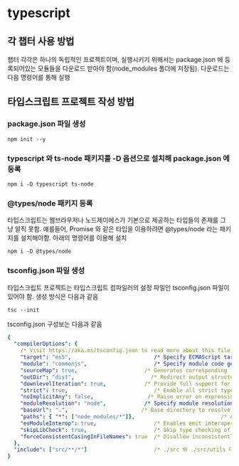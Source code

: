 # typescript

## 각 챕터 사용 방법
챕터 각각은 하나의 독립적인 프로젝트이며, 실행시키기 위해서는 package.json 에 등록되어있는 모듈들을 다운로드 받아야 함(node_modules 폴더에 저장됨).
다운로드는 다음 명령어를 통해 실행

## 타입스크립트 프로젝트 작성 방법

### package.json 파일 생성
```
npm init --y
```
### typescript 와 ts-node 패키지를 -D 옵션으로 설치해 package.json 에 등록
```
npm i -D typescript ts-node
```
### @types/node 패키지 등록
타입스크립트는 웹브라우저나 노드제이에스가 기본으로 제공하는 타입들의 존재를 그냥 알직 못함. 예를들어, Promise 와 같은 타입을 이용하려면 @types/node 라는 패키지를 설치해야함. 
아래의 명령어를 이용해 설치
```
npm i -D @types/node
```
### tsconfig.json 파일 생성
타입스크립트 프로젝트는 타입스크립트 컴파일러의 설정 파일인 tsconfig.json 파일이 있어야 함.
생성 방식은 다음과 같음
```
tsc --init
```
tsconfig.json 구성보는 다음과 같음
```yaml
{
  "compilerOptions": {
    /* Visit https://aka.ms/tsconfig.json to read more about this file */
    "target": "es5",                          /* Specify ECMAScript target version: 'ES3' (default), 'ES5', 'ES2015', 'ES2016', 'ES2017', 'ES2018', 'ES2019', 'ES2020', or 'ESNEXT'. */
    "module": "commonjs",                     /* Specify module code generation: 'none', 'commonjs', 'amd', 'system', 'umd', 'es2015', 'es2020', or 'ESNext'. */
    "sourceMap": true,                     /* Generates corresponding '.map' file. */
    "outDir": "dist",                        /* Redirect output structure to the directory. */
    "downlevelIteration": true,            /* Provide full support for iterables in 'for-of', spread, and destructuring when targeting 'ES5' or 'ES3'. */
    "strict": true,                           /* Enable all strict type-checking options. */
    "noImplicitAny": false,                 /* Raise error on expressions and declarations with an implied 'any' type. */
    "moduleResolution": "node",            /* Specify module resolution strategy: 'node' (Node.js) or 'classic' (TypeScript pre-1.6). */
    "baseUrl": ".",                       /* Base directory to resolve non-absolute module names. */
    "paths": { "*": ["node_modules/*"]},                           /* A series of entries which re-map imports to lookup locations relative to the 'baseUrl'. */
    "esModuleInterop": true,                  /* Enables emit interoperability between CommonJS and ES Modules via creation of namespace objects for all imports. Implies 'allowSyntheticDefaultImports'. */
    "skipLibCheck": true,                     /* Skip type checking of declaration files. */
    "forceConsistentCasingInFileNames": true  /* Disallow inconsistently-cased references to the same file. */
  },
  "include": ["src/**/*"]                     /* ./src 와 ./src/utils 디렉토리에 이 프로젝트의 모든 타입스크립트 소스 파일이 있다는것을 의미*/
}
```
